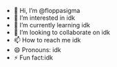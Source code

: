 - 👋 Hi, I’m @floppasigma
- 👀 I’m interested in idk
- 🌱 I’m currently learning idk
- 💞️ I’m looking to collaborate on idk
- 📫 How to reach me idk
- 😄 Pronouns: idk
- ⚡ Fun fact:idk

<!---
floppasigma/floppasigma is a ✨ special ✨ repository because its `idk` (this file) appears on your GitHub profile.
You can click the Preview link to take a look at your changes.
--->
